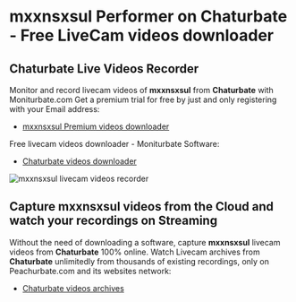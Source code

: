 # mxxnsxsul Performer on Chaturbate - Free LiveCam videos downloader

## Chaturbate Live Videos Recorder

Monitor and record livecam videos of **mxxnsxsul** from **Chaturbate** with Moniturbate.com
Get a premium trial for free by just and only registering with your Email address:
* [mxxnsxsul Premium videos downloader](https://moniturbate.com/request-demo-licence-key.html)

Free livecam videos downloader - Moniturbate Software:
* [Chaturbate videos downloader](https://moniturbate.com/moniturbate-download-software.html)

![mxxnsxsul livecam videos recorder](https://peachurnet.com/templates/moniturbate-software.png)


## Capture mxxnsxsul videos from the Cloud and watch your recordings on Streaming

Without the need of downloading a software, capture **mxxnsxsul** livecam videos from **Chaturbate** 100% online.
Watch Livecam archives from **Chaturbate** unlimitedly from thousands of existing recordings, only on Peachurbate.com and its websites network:
* [Chaturbate videos archives](https://peachurnet.com/)